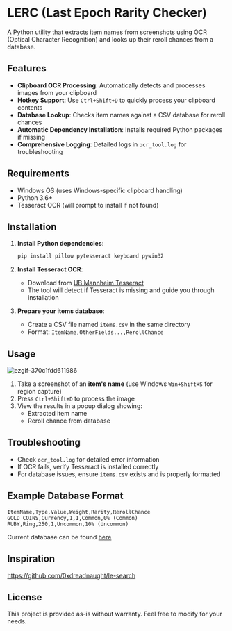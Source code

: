 # LERC (Last Epoch Rarity Checker)

A Python utility that extracts item names from screenshots using OCR (Optical Character Recognition) and looks up their reroll chances from a database.

## Features

- **Clipboard OCR Processing**: Automatically detects and processes images from your clipboard
- **Hotkey Support**: Use `Ctrl+Shift+D` to quickly process your clipboard contents
- **Database Lookup**: Checks item names against a CSV database for reroll chances
- **Automatic Dependency Installation**: Installs required Python packages if missing
- **Comprehensive Logging**: Detailed logs in `ocr_tool.log` for troubleshooting

## Requirements

- Windows OS (uses Windows-specific clipboard handling)
- Python 3.6+
- Tesseract OCR (will prompt to install if not found)

## Installation

1. **Install Python dependencies**:
   ```bash
   pip install pillow pytesseract keyboard pywin32
   ```

2. **Install Tesseract OCR**:
   - Download from [UB Mannheim Tesseract](https://github.com/UB-Mannheim/tesseract/wiki)
   - The tool will detect if Tesseract is missing and guide you through installation

3. **Prepare your items database**:
   - Create a CSV file named `items.csv` in the same directory
   - Format: `ItemName,OtherFields...,RerollChance`

## Usage
![ezgif-370c1fdd611986](https://github.com/user-attachments/assets/cb5d1b43-3295-442d-b874-bf7d33e6f167)

1. Take a screenshot of an **item's name** (use Windows `Win+Shift+S` for region capture)
2. Press `Ctrl+Shift+D` to process the image
3. View the results in a popup dialog showing:
   - Extracted item name
   - Reroll chance from database

## Troubleshooting

- Check `ocr_tool.log` for detailed error information
- If OCR fails, verify Tesseract is installed correctly
- For database issues, ensure `items.csv` exists and is properly formatted

## Example Database Format

```
ItemName,Type,Value,Weight,Rarity,RerollChance
GOLD COINS,Currency,1,1,Common,0% (Common)
RUBY,Ring,250,1,Uncommon,10% (Uncommon)
```
Current database can be found [here](https://docs.google.com/spreadsheets/d/e/2PACX-1vRTCibOIdTYtqq6vH10Oerk50_XpixR_rjtf7Ovu59MBib4vgsj24k9nRIjN4Lg21HUJstYk2UfqLWm/pubhtml)

## Inspiration

https://github.com/0xdreadnaught/le-search

## License

This project is provided as-is without warranty. Feel free to modify for your needs.
